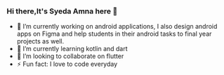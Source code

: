 ### Hi there,It's Syeda Amna here 👋

<!--
**Amnasyed/Amnasyed** is a ✨ _special_ ✨ repository because its `README.md` (this file) appears on your GitHub profile.

Here are some ideas to get you started:
-->

- 🔭 I’m currently working on android applications, I also design android apps on Figma and help students in their android tasks to final year projects as well.
- 🌱 I’m currently learning kotlin and dart
- 👯 I’m looking to collaborate on flutter
- ⚡ Fun fact: I love to code everyday
